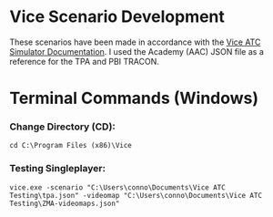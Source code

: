# Vice Scenario Development
These scenarios have been made in accordance with the [Vice ATC Simulator Documentation](https://pharr.org/vice/). I used the Academy (AAC) JSON file as a reference for the TPA and PBI TRACON. 

# Terminal Commands (Windows)

<h3>Change Directory (CD):</h3>

```
cd C:\Program Files (x86)\Vice
```

<h3>Testing Singleplayer:</h3>

```
vice.exe -scenario "C:\Users\conno\Documents\Vice ATC Testing\tpa.json" -videomap "C:\Users\conno\Documents\Vice ATC Testing\ZMA-videomaps.json"
```